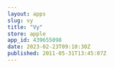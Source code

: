 ```yaml
---
layout: apps
slug: vy
title: "Vy"
store: apple
app_id: 439655098
date: 2023-02-23T09:10:30Z
published: 2011-05-31T13:45:07Z
---
```

